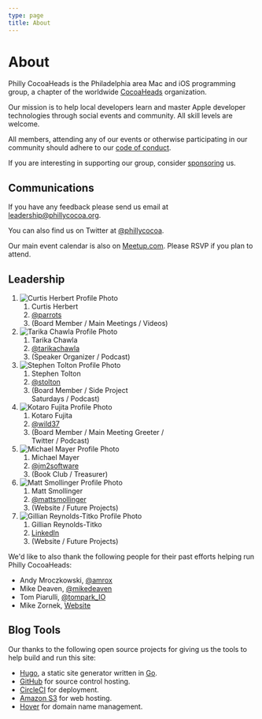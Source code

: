 ```yaml
---
type: page
title: About
---
```


# About

Philly CocoaHeads is the Philadelphia area Mac and iOS programming group, a chapter of the worldwide <a href="http://cocoaheads.org/">CocoaHeads</a> organization.

Our mission is to help local developers learn and master Apple developer technologies through social events and community. All skill levels are welcome.

All members, attending any of our events or otherwise participating in our community should adhere to our [code of conduct](/code-of-conduct).

If you are interesting in supporting our group, consider [sponsoring](/sponsorship) us.

## Communications

If you have any feedback please send us email at <leadership@phillycocoa.org>.

You can also find us on Twitter at [@phillycocoa](http://twitter.com/phillycocoa).

Our main event calendar is also on [Meetup.com](https://www.meetup.com/PhillyCocoaHeads/). Please RSVP if you plan to attend.

## Leadership

<ol class="leadership">

<li>
  <img src="https://www.gravatar.com/avatar/9b54e5324785eb939bcc8f15c724baf9?s=150" alt="Curtis Herbert Profile Photo">
  <ol class="info">
  <li class="name">Curtis Herbert</li>
  <li class="twitter"><a href="http://twitter.com/parrots">@parrots</a></li>
  <li class="responsibilities">(Board Member / Main Meetings / Videos)</li>
  </ol>
</li>

<li>
  <img src="https://www.gravatar.com/avatar/d57cc2039356f01eae1c76616971ebe4?s=150" alt="Tarika Chawla Profile Photo">
  <ol class="info">
  <li class="name">Tarika Chawla</li>
  <li class="twitter"><a href="http://twitter.com/tarikachawla">@tarikachawla</a></li>
  <li class="responsibilities">(Speaker Organizer / Podcast)</li>
  </ol>
</li>

<li>
  <img src="https://www.gravatar.com/avatar/b05e7cfb32dbd2c3ed159a1ac1e15165?s=150" alt="Stephen Tolton Profile Photo">
  <ol class="info">
  <li class="name">Stephen Tolton</li>
  <li class="twitter"><a href="http://twitter.com/stolton">@stolton</a></li>
  <li class="responsibilities">(Board Member / Side Project <br>Saturdays / Podcast)</li>
  </ol>
</li>

<li>
  <img src="https://www.gravatar.com/avatar/7aef4a1b4f67f1db1ff5ed28a7ac81ed?s=150" alt="Kotaro Fujita Profile Photo">
  <ol class="info">
  <li class="name">Kotaro Fujita</li>
  <li class="twitter"><a href="http://twitter.com/wild37">@wild37</a></li>
  <li class="responsibilities">(Board Member / Main Meeting Greeter /<br> Twitter / Podcast)</li>
  </ol>
</li>

<li>
  <img src="https://www.gravatar.com/avatar/d745cdc85e6df10fd8691b06ff840e5f?s=150" alt="Michael Mayer Profile Photo">
  <ol class="info">
  <li class="name">Michael Mayer</li>
  <li class="twitter"><a href="http://twitter.com/jm2software">@jm2software</a></li>
  <li class="responsibilities">(Book Club / Treasurer)</li>
  </ol>
</li>

<li>
  <img src="https://www.gravatar.com/avatar/42267223014b3d0ec4f033ffe7cbda92?s=150" alt="Matt Smollinger Profile Photo">
  <ol class="info">
  <li class="name">Matt Smollinger</li>
  <li class="twitter"><a href="http://twitter.com/mattsmollinger">@mattsmollinger</a></li>
  <li class="responsibilities">(Website / Future Projects)</li>
  </ol>
</li>

<li>
  <img src="https://www.gravatar.com/avatar/41d38d758bfcbc0d546189dbc1d2fee9?s=150" alt="Gillian Reynolds-Titko Profile Photo">
  <ol class="info">
  <li class="name">Gillian Reynolds-Titko</li>
  <li class="twitter"><a href="https://www.linkedin.com/in/gillianreynoldstitko/">LinkedIn</a></li>
  <li class="responsibilities">(Website / Future Projects)</li>
  </ol>
</li>

</ol>

We'd like to also thank the following people for their past efforts helping run Philly CocoaHeads:

* Andy Mroczkowski, [@amrox](http://twitter.com/amrox)
* Mike Deaven, [@mikedeaven](https://twitter.com/mikedeaven)
* Tom Piarulli, [@tompark_IO](https://twitter.com/tompark_IO)
* Mike Zornek, [Website](http://mikezornek.com)

## Blog Tools

Our thanks to the following open source projects for giving us the tools to help build and run this site:

* [Hugo](https://gohugo.io/), a static site generator written in [Go](https://golang.org/).
* [GitHub](https://github.com/) for source control hosting.
* [CircleCI](https://circleci.com/) for deployment.
* [Amazon S3](https://aws.amazon.com/s3/) for web hosting.
* [Hover](https://www.hover.com/) for domain name management.
